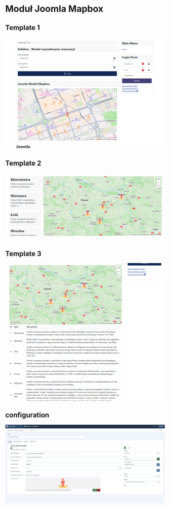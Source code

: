 # Moduł Joomla Mapbox 
## Template 1
![template app](./template.png)
## Template 2
![template app](./template-2.png)
## Template 3
![template app](./template-3.png)
## configuration
![template app](./configuration.png)
